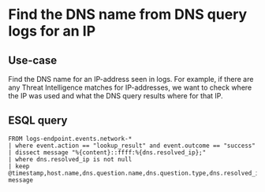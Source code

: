 # Find the DNS name from DNS query logs for an IP 

## Use-case
Find the DNS name for an IP-address seen in logs. For example, if there are any Threat Intelligence matches for IP-addresses, we want to check where the IP was used and what the DNS query results where for that IP. 

## ESQL query
```
FROM logs-endpoint.events.network-*
| where event.action == "lookup_result" and event.outcome == "success"
| dissect message "%{content}::ffff:%{dns.resolved_ip};"
| where dns.resolved_ip is not null
| keep @timestamp,host.name,dns.question.name,dns.question.type,dns.resolved_ip, message

```